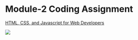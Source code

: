 

# Module-2 Coding Assignment

<a href="https://www.coursera.org/learn/html-css-javascript-for-web-developers">HTML, CSS, and Javascript for Web Developers</a>

<img src="2Goofy.github.io/Assignments/Module 2-Solution/Module 2.PNG">
